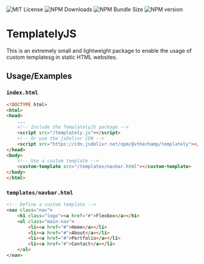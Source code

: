 ![MIT License](https://img.shields.io/apm/l/mit?style=for-the-badge)
![NPM Downloads](https://img.shields.io/npm/dw/@vthechamp/templately?style=for-the-badge)
![NPM Bundle Size](https://img.shields.io/bundlephobia/min/@vthechamp/templately?style=for-the-badge)
![NPM version](https://img.shields.io/npm/v/@vthechamp/templately?style=for-the-badge)

# TemplatelyJS

This is an extremely small and lightweight package to enable the usage of custom templatesg in static HTML websites.

## Usage/Examples

### `index.html`
```html
<!DOCTYPE html>
<html>
<head>
    ...
    <!-- Include the TemplatelyJS package -->
    <script src="/templately.js"></script>
    <!-- Or use the jsDelivr CDN -->
    <script src="https://cdn.jsdelivr.net/npm/@vthechamp/templately"></script>
</head>
<body>
    <!-- Use a custom template -->
    <custom-template src="/templates/navbar.html"></custom-template>
</body>
</html>
```

### `templates/navbar.html`
```html
<!-- Define a custom template -->
<nav class="nav">
    <h1 class="logo"><a href="#">Flexbox</a></h1>
    <ul class="main-nav">
        <li><a href="#">Home</a></li>
        <li><a href="#">About</a></li>
        <li><a href="#">Portfolio</a></li>
        <li><a href="#">Contact</a></li>
    </ul>
</nav> 
```